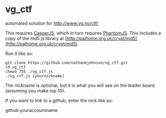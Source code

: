vg_ctf
======

automated solution for http://www.vg.no/ctf/


This requires [CasperJS](http://casperjs.org/), which in turn requires [PhantomJS](http://phantomjs.org/).  This includes a copy of the md5 js library at [http://pajhome.org.uk/crypt/md5](http://pajhome.org.uk/crypt/md5).

Run it like so:

    git clone https://github.com/nathanejohnson/vg_ctf.git
    cd vg_ctf
    chmod 755 ./vg_ctf.js
    ./vg_ctf.js [yournickname]

The nickname is optional, but it is what you will see on the leader board (assuming you make top 10).

If you want to link to a github, enter the nick like so:

github:youraccountname

